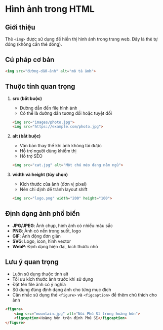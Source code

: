 # Hình ảnh trong HTML

## Giới thiệu
Thẻ `<img>` được sử dụng để hiển thị hình ảnh trong trang web. Đây là thẻ tự đóng (không cần thẻ đóng).

## Cú pháp cơ bản
```html
<img src="đường-dẫn-ảnh" alt="mô tả ảnh">
```

## Thuộc tính quan trọng

1. **src (bắt buộc)**
   - Đường dẫn đến file hình ảnh
   - Có thể là đường dẫn tương đối hoặc tuyệt đối
   ```html
   <img src="images/photo.jpg">
   <img src="https://example.com/photo.jpg">
   ```

2. **alt (bắt buộc)**
   - Văn bản thay thế khi ảnh không tải được
   - Hỗ trợ người dùng khiếm thị
   - Hỗ trợ SEO
   ```html
   <img src="cat.jpg" alt="Một chú mèo đang nằm ngủ">
   ```

3. **width và height (tùy chọn)**
   - Kích thước của ảnh (đơn vị pixel)
   - Nên chỉ định để tránh layout shift
   ```html
   <img src="logo.png" width="200" height="100">
   ```

## Định dạng ảnh phổ biến
- **JPG/JPEG**: Ảnh chụp, hình ảnh có nhiều màu sắc
- **PNG**: Ảnh có nền trong suốt, logo
- **GIF**: Ảnh động đơn giản
- **SVG**: Logo, icon, hình vector
- **WebP**: Định dạng hiện đại, kích thước nhỏ

## Lưu ý quan trọng
- Luôn sử dụng thuộc tính alt
- Tối ưu kích thước ảnh trước khi sử dụng
- Đặt tên file ảnh có ý nghĩa
- Sử dụng đúng định dạng ảnh cho từng mục đích
- Cân nhắc sử dụng thẻ `<figure>` và `<figcaption>` để thêm chú thích cho ảnh
```html
<figure>
    <img src="mountain.jpg" alt="Núi Phú Sĩ trong hoàng hôn">
    <figcaption>Hoàng hôn trên đỉnh Phú Sĩ</figcaption>
</figure>